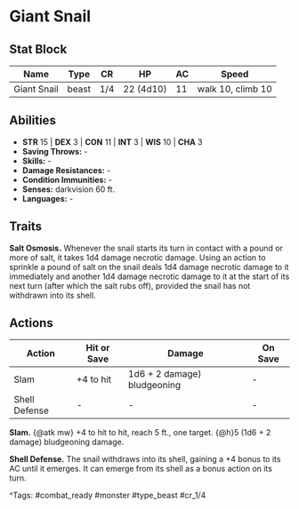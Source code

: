 # Giant Snail

## Stat Block

| Name | Type | CR | HP | AC | Speed |
|------|------|----|----|----|-------|
| Giant Snail | beast | 1/4 | 22 (4d10) | 11 | walk 10, climb 10 |

## Abilities

- **STR** 15 | **DEX** 3 | **CON** 11 | **INT** 3 | **WIS** 10 | **CHA** 3
- **Saving Throws:** -  
- **Skills:** -  
- **Damage Resistances:** -  
- **Condition Immunities:** -  
- **Senses:** darkvision 60 ft.  
- **Languages:** -

## Traits

**Salt Osmosis.** Whenever the snail starts its turn in contact with a pound or more of salt, it takes 1d4 damage necrotic damage. Using an action to sprinkle a pound of salt on the snail deals 1d4 damage necrotic damage to it immediately and another 1d4 damage necrotic damage to it at the start of its next turn (after which the salt rubs off), provided the snail has not withdrawn into its shell.


## Actions

| Action | Hit or Save | Damage | On Save |
|--------|--------------|--------|----------|
| Slam | +4 to hit | 1d6 + 2 damage) bludgeoning | - |
| Shell Defense | - | - | - |

**Slam.** {@atk mw} +4 to hit to hit, reach 5 ft., one target. {@h}5 (1d6 + 2 damage) bludgeoning damage.

**Shell Defense.** The snail withdraws into its shell, gaining a +4 bonus to its AC until it emerges. It can emerge from its shell as a bonus action on its turn.


^Tags: #combat_ready #monster #type_beast #cr_1/4